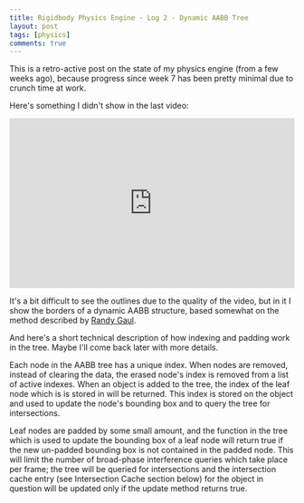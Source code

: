 ```yaml
---
title: Rigidbody Physics Engine - Log 2 - Dynamic AABB Tree
layout: post
tags: [physics]
comments: true
---
```


This is a retro-active post on the state of my physics engine (from a few weeks ago), because progress since week 7 has been pretty minimal due to crunch time at work.

Here's something I didn't show in the last video:

<iframe width="100%" height="300" src="https://www.youtube.com/embed/D0Ag8vO0TeM" frameborder="0" allowfullscreen></iframe>

It's a bit difficult to see the outlines due to the quality of the video, but in it I show the borders of a dynamic AABB structure, based somewhat on the method described by [Randy Gaul](http://www.randygaul.net/2013/08/06/dynamic-aabb-tree/).

And here's a short technical description of how indexing and padding work in the tree. Maybe I'll come back later with more details.

Each node in the AABB tree has a unique index. When nodes are removed, instead of clearing the data,
the erased node's index is removed from a list of active indexes. When an object is added to the tree, the
index of the leaf node which is is stored in will be returned. This index is stored on the object and used to update the node's bounding box and to query the tree for intersections.

Leaf nodes are padded by some small amount, and the function in the tree which is used to update the
bounding box of a leaf node will return true if the new un-padded bounding box is not contained in the padded node. This will limit the number of broad-phase interference queries which take place per frame; the tree will be queried for intersections and the intersection cache entry (see Intersection Cache section below) for the object in question will be updated only if the update method returns true.